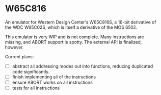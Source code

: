 # W65C816
An emulator for Western Design Center's W65C816S, a 16-bit derivative of the
WDC W65C02S, which is itself a derivative of the MOS 6502.

This emulator is very WIP and is not complete. Many instructions are missing,
and ABORT support is spotty. The external API is finalized, however.

Current plans:
 - [ ] abstract all addressing modes out into functions, reducing duplicated code significantly.
 - [ ] finish implementing all of the instructions
 - [ ] ensure ABORT works on all instructions
 - [ ] tests for all instructions
